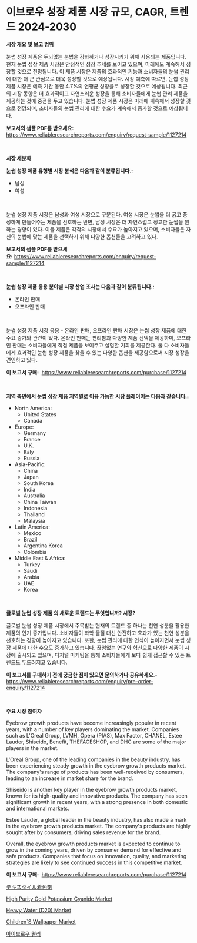 <p><h1>이브로우 성장 제품 시장 규모, CAGR, 트렌드 2024-2030</h1></p><p><strong>시장 개요 및 보고 범위</strong></p>
<p><p>눈썹 성장 제품은 두뇌없는 눈썹을 강화하거나 성장시키기 위해 사용되는 제품입니다. 현재 눈썹 성장 제품 시장은 안정적인 성장 추세를 보이고 있으며, 미래에도 계속해서 성장할 것으로 전망됩니다. 이 제품 시장은 제품의 효과적인 기능과 소비자들의 눈썹 관리에 대한 더 큰 관심으로 더욱 성장할 것으로 예상됩니다. 시장 예측에 따르면, 눈썹 성장 제품 시장은 예측 기간 동안 4.7%의 연평균 성장률로 성장할 것으로 예상됩니다. 최근의 시장 동향은 더 효과적이고 자연스러운 성장을 통해 소비자들에게 눈썹 관리 제품을 제공하는 것에 중점을 두고 있습니다. 눈썹 성장 제품 시장은 미래에 계속해서 성장할 것으로 전망되며, 소비자들의 눈썹 관리에 대한 수요가 계속해서 증가할 것으로 예상됩니다.</p></p>
<p><strong>보고서의 샘플 PDF를 받으세요:</strong> <a href="https://www.reliableresearchreports.com/enquiry/request-sample/1127214">https://www.reliableresearchreports.com/enquiry/request-sample/1127214</a></p>
<p>&nbsp;</p>
<p><strong>시장 세분화</strong></p>
<p><strong>눈썹 성장 제품 유형별 시장 분석은 다음과 같이 분류됩니다.:</strong></p>
<p><ul><li>남성</li><li>여성</li></ul></p>
<p>&nbsp;</p>
<p><p>눈썹 성장 제품 시장은 남성과 여성 시장으로 구분된다. 여성 시장은 눈썹을 더 굵고 풍성하게 만들어주는 제품을 선호하는 반면, 남성 시장은 더 자연스럽고 정교한 눈썹을 원하는 경향이 있다. 이들 제품은 각각의 시장에서 수요가 높아지고 있으며, 소비자들은 자신의 눈썹에 맞는 제품을 선택하기 위해 다양한 옵션들을 고려하고 있다.</p></p>
<p><strong>보고서의 샘플 PDF를 받으세요:</strong>&nbsp;<a href="https://www.reliableresearchreports.com/enquiry/request-sample/1127214">https://www.reliableresearchreports.com/enquiry/request-sample/1127214</a></p>
<p>&nbsp;</p>
<p><strong> 눈썹 성장 제품 응용 분야별 시장 산업 조사는 다음과 같이 분류됩니다.:</strong></p>
<p><ul><li>온라인 판매</li><li>오프라인 판매</li></ul></p>
<p>&nbsp;</p>
<p><p>눈썹 성장 제품 시장 응용 - 온라인 판매, 오프라인 판매 시장은 눈썹 성장 제품에 대한 수요 증가와 관련이 있다. 온라인 판매는 편리함과 다양한 제품 선택을 제공하며, 오프라인 판매는 소비자들에게 직접 제품을 보여주고 실험할 기회를 제공한다. 둘 다 소비자들에게 효과적인 눈썹 성장 제품을 찾을 수 있는 다양한 옵션을 제공함으로써 시장 성장을 견인하고 있다.</p></p>
<p><strong>이 보고서 구매:</strong>&nbsp; <a href="https://www.reliableresearchreports.com/purchase/1127214">https://www.reliableresearchreports.com/purchase/1127214</a></p>
<p>&nbsp;</p>
<p><strong>지역 측면에서 눈썹 성장 제품 지역별로 이용 가능한 시장 플레이어는 다음과 같습니다.:</strong></p>
<p><ul>
    <li>
        North America:
        <ul>
            <li>United States</li>
            <li>Canada</li>
        </ul>
    </li>
    <li>
        Europe:
        <ul>
            <li>Germany</li>
            <li>France</li>
            <li>U.K.</li>
            <li>Italy</li>
            <li>Russia</li>
        </ul>
    </li>
    <li>
        Asia-Pacific:
        <ul>
            <li>China</li>
            <li>Japan</li>
            <li>South Korea</li>
            <li>India</li>
            <li>Australia</li>
            <li>China Taiwan</li>
            <li>Indonesia</li>
            <li>Thailand</li>
            <li>Malaysia</li>
        </ul>
    </li>
    <li>
        Latin America:
        <ul>
            <li>Mexico</li>
            <li>Brazil</li>
            <li>Argentina Korea</li>
            <li>Colombia</li>
        </ul>
    </li>
    <li>
        Middle East & Africa:
        <ul>
            <li>Turkey</li>
            <li>Saudi</li>
            <li>Arabia</li>
            <li>UAE</li>
            <li>Korea</li>
        </ul>
    </li>
    </ul></p>
<p>&nbsp;</p>
<p><strong>글로벌 눈썹 성장 제품 의 새로운 트렌드는 무엇입니까? 시장?</strong></p>
<p><p>글로벌 눈썹 성장 제품 시장에서 주목받는 현재의 트렌드 중 하나는 천연 성분을 활용한 제품의 인기 증가입니다. 소비자들이 화학 물질 대신 안전하고 효과가 있는 천연 성분을 선호하는 경향이 높아지고 있습니다. 또한, 눈썹 관리에 대한 인식이 높아지면서 눈썹 성장 제품에 대한 수요도 증가하고 있습니다. 끊임없는 연구와 혁신으로 다양한 제품이 시장에 출시되고 있으며, 디지털 마케팅을 통해 소비자들에게 보다 쉽게 접근할 수 있는 트렌드도 두드러지고 있습니다.</p></p>
<p><strong>이 보고서를 구매하기 전에 궁금한 점이 있으면 문의하거나 공유하세요.</strong>- <a href="https://www.reliableresearchreports.com/enquiry/pre-order-enquiry/1127214">https://www.reliableresearchreports.com/enquiry/pre-order-enquiry/1127214</a></p>
<p>&nbsp;</p>
<p><strong>주요 시장 참여자</strong></p>
<p><p>Eyebrow growth products have become increasingly popular in recent years, with a number of key players dominating the market. Companies such as L'Oreal Group, LVMH, Opera (PIAS), Max Factor, CHANEL, Estee Lauder, Shiseido, Benefit, THEFACESHOP, and DHC are some of the major players in the market.</p><p>L'Oreal Group, one of the leading companies in the beauty industry, has been experiencing steady growth in the eyebrow growth products market. The company's range of products has been well-received by consumers, leading to an increase in market share for the brand.</p><p>Shiseido is another key player in the eyebrow growth products market, known for its high-quality and innovative products. The company has seen significant growth in recent years, with a strong presence in both domestic and international markets.</p><p>Estee Lauder, a global leader in the beauty industry, has also made a mark in the eyebrow growth products market. The company's products are highly sought after by consumers, driving sales revenue for the brand.</p><p>Overall, the eyebrow growth products market is expected to continue to grow in the coming years, driven by consumer demand for effective and safe products. Companies that focus on innovation, quality, and marketing strategies are likely to see continued success in this competitive market.</p></p>
<p><strong>이 보고서 구매:</strong>&nbsp;&nbsp;<a href="https://www.reliableresearchreports.com/purchase/1127214">https://www.reliableresearchreports.com/purchase/1127214</a></p>
<p><p><a href="https://medium.com/@aminavandervort2023/%E3%83%86%E3%82%AD%E3%82%B9%E3%82%BF%E3%82%A4%E3%83%AB%E6%9F%93%E6%96%99%E5%B8%82%E5%A0%B4%E3%81%AE%E8%A6%8F%E6%A8%A1-%E5%B8%82%E5%A0%B4%E3%81%AE%E5%B1%95%E6%9C%9B%E3%81%A8%E5%B8%82%E5%A0%B4%E4%BA%88%E6%B8%AC-2024%E5%B9%B4%E3%81%8B%E3%82%892031%E5%B9%B4-bbf8628c98db">テキスタイル着色剤</a></p><p><a href="https://issuu.com/reportprime-2/docs/high-purity-gold-potassium-cyanide-market-size-203">High Purity Gold Potassium Cyanide Market</a></p><p><a href="https://view.publitas.com/reportprime-1/heavy-water-d20-market-research-report-forecasted-for-period-from-2024-2031-by-market-type-market-application-and-region/">Heavy Water (D20) Market</a></p><p><a href="https://meowing-lemming-dd3.notion.site/Children-S-Wallpaper-Market-A-Comprehensive-Report-of-its-Market-Share-Growth-Trends-2024-2031-2fa87461d8f143e4b6bab86644c02df7">Children`S Wallpaper Market</a></p><p><a href="https://github.com/vsnao330707/Market-Research-Report-List-1/blob/main/7079151187313.md">아이브로우 컬러</a></p></p>
